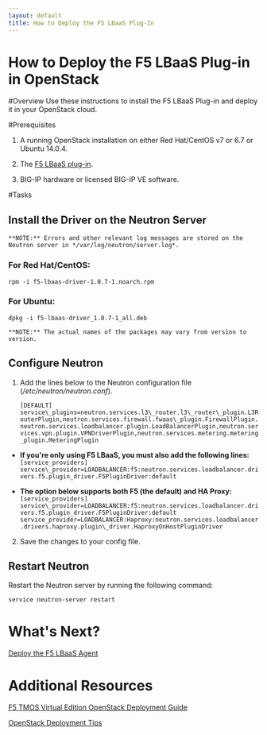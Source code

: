 ```yaml
---
layout: default
title: How to Deploy the F5 LBaaS Plug-In
---
```


How to Deploy the F5 LBaaS Plug-in in OpenStack
=======================

#Overview
Use these instructions to install the F5 LBaaS Plug-in and deploy it in your OpenStack cloud.

#Prerequisites

1. A running OpenStack installation on either Red Hat/CentOS v7 or 6.7 or Ubuntu 14.0.4.

2. The [F5 LBaaS plug-in](https://devcentral.f5.com/d/openstack-neutron-lbaas-driver-and-agent).

3. BIG-IP hardware or licensed BIG-IP VE software.

#Tasks

## Install the Driver on the Neutron Server

    **NOTE:** Errors and other relevant log messages are stored on the Neutron server in */var/log/neutron/server.log*.

### For Red Hat/CentOS:

`rpm -i f5-lbaas-driver-1.0.7-1.noarch.rpm`

### For Ubuntu:

`dpkg -i f5-lbaas-driver_1.0.7-1_all.deb`

    **NOTE:** The actual names of the packages may vary from version to version.

## Configure Neutron

1. Add the lines below to the Neutron configuration file \(*/etc/neutron/neutron.conf*\).  

   `[DEFAULT]`  
   `service\_plugins=neutron.services.l3\_router.l3\_router\_plugin.L3RouterPlugin,neutron.services.firewall.fwaas\_plugin.FirewallPlugin.neutron.services.loadbalancer.plugin.LoadBalancerPlugin,neutron.services.vpn.plugin.VPNDriverPlugin,neutron.services.metering.metering_plugin.MeteringPlugin`

  * **If you're only using F5 LBaaS, you must also add the following lines:**  
   `[service_providers]`
   `service\_provider=LOADBALANCER:f5:neutron.services.loadbalancer.drivers.f5.plugin_driver.F5PluginDriver:default`

  * **The option below supports both F5 (the default) and HA Proxy:**  
   `[service_providers]`  
   `service\_provider=LOADBALANCER:f5:neutron.services.loadbalancer.drivers.f5.plugin_driver.F5PluginDriver:default`  
   `service_provider=LOADBALANCER:Haproxy:neutron.services.loadbalancer.drivers.haproxy.plugin\_driver.HaproxyOnHostPluginDriver`

2. Save the changes to your config file.  

## Restart Neutron

Restart the Neutron server by running the following command:

`service neutron-server restart`

# What's Next?

[Deploy the F5 LBaaS Agent](HowTo-DeployLBaaSAgent.md)

# Additional Resources

[F5 TMOS Virtual Edition OpenStack Deployment Guide]()

[OpenStack Deployment Tips](OpenStackDeploymentTips.md)
